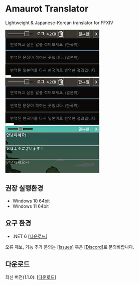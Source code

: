 # Amaurot Translator
Lightweight &amp; Japanese-Korean translator for FFXIV

![demo.gif](demo.gif) ![demo2.gif](demo2.gif)  
![demo3.gif](demo3.gif)

## 권장 실행환경  
- Windows 10 64bit
- Windows 11 64bit

## 요구 환경
- .NET 6 [[다운로드](https://dotnet.microsoft.com/en-us/download/dotnet/thank-you/runtime-desktop-6.0.8-windows-x64-installer)]

오류 제보, 기능 추가 문의는 [[Issues](https://github.com/sappho192/AmaurotTranslator/issues)] 혹은 [[Discord](https://discord.gg/HJ8Y2sMjfu)]로 문의바랍니다.

## 다운로드
최신 버전(1.1.0): [[다운로드](https://github.com/sappho192/AmaurotTranslator/releases/download/1.1.0/AmourotTranslator.v1.1.0.zip)] 
